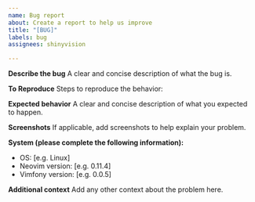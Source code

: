 ```yaml
---
name: Bug report
about: Create a report to help us improve
title: "[BUG]"
labels: bug
assignees: shinyvision

---
```


**Describe the bug**
A clear and concise description of what the bug is.

**To Reproduce**
Steps to reproduce the behavior:

**Expected behavior**
A clear and concise description of what you expected to happen.

**Screenshots**
If applicable, add screenshots to help explain your problem.

**System (please complete the following information):**
 - OS: [e.g. Linux]
 - Neovim version: [e.g. 0.11.4]
 - Vimfony version: [e.g. 0.0.5]

**Additional context**
Add any other context about the problem here.
